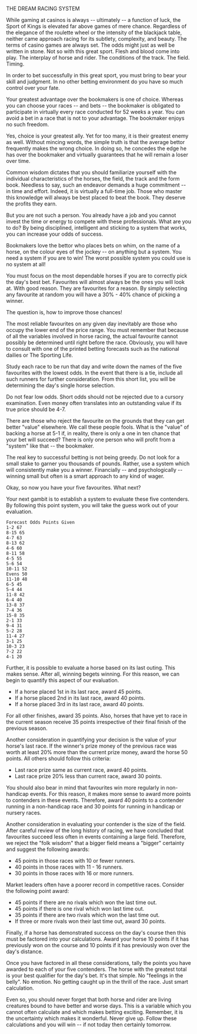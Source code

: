 THE DREAM RACING SYSTEM
 
While gaming at casinos is always -- ultimately -- a function of luck, the Sport of Kings is elevated far above games of mere chance. Regardless of the elegance of the roulette wheel or the intensity of the blackjack table, neither came approach racing for its subtlety, complexity, and beauty. The terms of casino games are always set. The odds might just as well be written in stone. Not so with this great sport. Flesh and blood come into play. The interplay of horse and rider. The conditions of the track. The field. Timing. 

In order to bet successfully in this great sport, you must bring to bear your skill and judgment. In no other betting environment do you have so much control over your fate. 

Your greatest advantage over the bookmakers is one of choice. Whereas you can choose your races -- and bets -- the bookmaker is obligated to participate in virtually every race conducted for 52 weeks a year. You can avoid a bet in a race that is not to your advantage. The bookmaker enjoys no such freedom. 

Yes, choice is your greatest ally. Yet for too many, it is their greatest enemy as well. Without mincing words, the simple truth is that the average bettor frequently makes the wrong choice. In doing so, he concedes the edge he has over the bookmaker and virtually guarantees that he will remain a loser over time. 

Common wisdom dictates that you should familiarize yourself with the individual characteristics of the horses, the field, the track and the form book. Needless to say, such an endeavor demands a huge commitment -- in time and effort. Indeed, it is virtually a full-time job. Those who master this knowledge will always be best placed to beat the book. They deserve the profits they earn. 

But you are not such a person. You already have a job and you cannot invest the time or energy to compete with these professionals. What are you to do? By being disciplined, intelligent and sticking to a system that works, you can increase your odds of success. 

Bookmakers love the bettor who places bets on whim, on the name of a horse, on the colour eyes of the jockey -- on anything but a system. You need a system if you are to win! The worst possible system you could use is no system at all! 

You must focus on the most dependable horses if you are to correctly pick the day's best bet. Favourites will almost always be the ones you will look at. With good reason. They are favourites for a reason. By simply selecting any favourite at random you will have a 30% - 40% chance of picking a winner. 

The question is, how to improve those chances! 

The most reliable favourites on any given day inevitably are those who occupy the lower end of the price range. You must remember that because of all the variables involved in horse racing, the actual favourite cannot possibly be determined until right before the race. Obviously, you will have to consult with one of the printed betting forecasts such as the national dailies or The Sporting Life. 

Study each race to be run that day and write down the names of the five favourites with the lowest odds. In the event that there is a tie, include all such runners for further consideration. From this short list, you will be determining the day's single horse selection. 

Do not fear low odds. Short odds should not be rejected due to a cursory examination. Even money often translates into an outstanding value if its true price should be 4-7. 

There are those who reject the favourite on the grounds that they can get better "value" elsewhere. We call these people fools. What is the "value" of backing a horse at 5-1 if, in reality, there is only a one in ten chance that your bet will succeed? There is only one person who will profit from a "system" like that -- the bookmaker. 

The real key to successful betting is not being greedy. Do not look for a small stake to garner you thousands of pounds. Rather, use a system which will consistently make you a winner. Financially -- and psychologically -- winning small but often is a smart approach to any kind of wager. 

Okay, so now you have your five favourites. What next? 

Your next gambit is to establish a system to evaluate these five contenders. By following this point system, you will take the guess work out of your evaluation.

    Forecast Odds Points Given 
    1-2 67 
    8-15 65 
    4-7 63 
    8-13 62 
    4-6 60 
    8-11 58 
    4-5 55 
    5-6 54 
    10-11 52 
    Evens 50 
    11-10 48 
    6-5 45 
    5-4 44 
    11-8 42 
    6-4 40 
    13-8 37 
    7-4 36 
    15-8 35 
    2-1 33 
    9-4 31 
    5-2 28 
    11-4 27 
    3-1 25 
    10-3 23 
    7-2 22 
    4-1 20 

Further, it is possible to evaluate a horse based on its last outing. This makes sense. After all, winning begets winning. For this reason, we can begin to quantify this aspect of our evaluation. 

* If a horse placed 1st in its last race, award 45 points. 
* If a horse placed 2nd in its last race, award 40 points. 
* If a horse placed 3rd in its last race, award 40 points. 

For all other finishes, award 35 points. Also, horses that have yet to race in the current season receive 35 points irrespective of their final finish of the previous season. 

Another consideration in quantifying your decision is the value of your horse's last race. If the winner's prize money of the previous race was worth at least 20% more than the current prize money, award the horse 50 points. All others should follow this criteria: 

* Last race prize same as current race, award 40 points. 
* Last race prize 20% less than current race, award 30 points. 

You should also bear in mind that favourites win more regularly in non-handicap events. For this reason, it makes more sense to award more points to contenders in these events. Therefore, award 40 points to a contender running in a non-handicap race and 30 points for running in handicap or nursery races. 

Another consideration in evaluating your contender is the size of the field. After careful review of the long history of racing, we have concluded that favourites succeed less often in events containing a large field. Therefore, we reject the "folk wisdom" that a bigger field means a "bigger" certainty and suggest the following awards: 

* 45 points in those races with 10 or fewer runners. 
* 40 points in those races with 11 - 16 runners. 
* 30 points in those races with 16 or more runners. 

Market leaders often have a poorer record in competitive races. Consider the following point award: 

* 45 points if there are no rivals which won the last time out. 
* 45 points if there is one rival which won last time out. 
* 35 points if there are two rivals which won the last time out. 
* If three or more rivals won their last time out, award 30 points. 

Finally, if a horse has demonstrated success on the day's course then this must be factored into your calculations. Award your horse 10 points if it has previously won on the course and 10 points if it has previously won over the day's distance. 

Once you have factored in all these considerations, tally the points you have awarded to each of your five contenders. The horse with the greatest total is your best qualifier for the day's bet. It's that simple. No "feelings in the belly". No emotion. No getting caught up in the thrill of the race. Just smart calculation. 

Even so, you should never forget that both horse and rider are living creatures bound to have better and worse days. This is a variable which you cannot often calculate and which makes betting exciting. Remember, it is the uncertainty which makes it wonderful. Never give up. Follow these calculations and you will win -- if not today then certainly tomorrow. 
